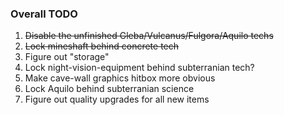 ### Overall TODO
1. ~~Disable the unfinished Gleba/Vulcanus/Fulgora/Aquilo techs~~
1. ~~Lock mineshaft behind concrete tech~~
1. Figure out "storage"
1. Lock night-vision-equipment behind subterranian tech?
1. Make cave-wall graphics hitbox more obvious
1. Lock Aquilo behind subterranian science
1. Figure out quality upgrades for all new items